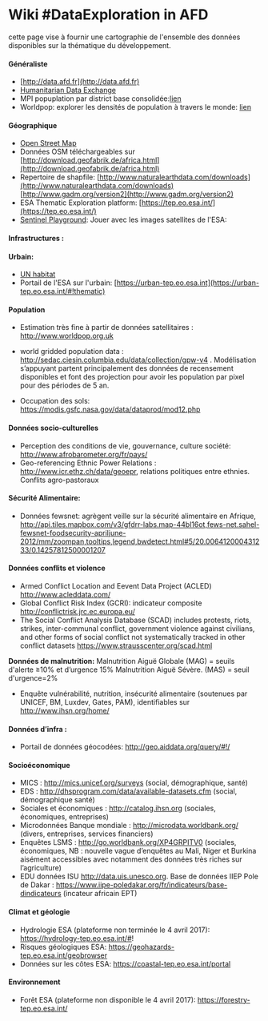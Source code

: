 # Wiki #DataExploration in AFD

cette page vise à fournir une cartographie de l'ensemble des données disponibles sur la thématique du développement.

#### Généraliste
- [http://data.afd.fr](http://data.afd.fr)
- [Humanitarian Data Exchange](https://data.humdata.org/)
- MPI popuplation par district base consolidée:[lien](http://www.ophi.org.uk/multidimensional-poverty-index/mpi-2015/mpi-data/)
- Worldpop: explorer les densités de population à travers le monde: [lien](http://maps.worldpop.org.uk/)


#### Géographique
- [Open Street Map](http://www.openstreetmap.org/)
- Données OSM téléchargeables sur [http://download.geofabrik.de/africa.html](http://download.geofabrik.de/africa.html)
- Repertoire de shapfile: [http://www.naturalearthdata.com/downloads](http://www.naturalearthdata.com/downloads) [http://www.gadm.org/version2](http://www.gadm.org/version2) 
- ESA Thematic Exploration platform: [https://tep.eo.esa.int/](https://tep.eo.esa.int/)
- [Sentinel Playground](http://apps.sentinel-hub.com/sentinel-playground/): Jouer avec les images satellites de l'ESA: 


#### Infrastructures : 

#### Urbain:
- [UN habitat](http://urbandata.unhabitat.org/)
- Portail de l'ESA sur l'urbain: [https://urban-tep.eo.esa.int](https://urban-tep.eo.esa.int/#!thematic)

#### Population
- Estimation très fine à partir de données satellitaires : http://www.worldpop.org.uk
- world gridded population data : http://sedac.ciesin.columbia.edu/data/collection/gpw-v4 . Modélisation s’appuyant partent principalement des données de recensement disponibles et font des projection pour avoir les population par pixel pour des périodes de 5 an.

- Occupation des sols: https://modis.gsfc.nasa.gov/data/dataprod/mod12.php

#### Données socio-culturelles
- Perception des conditions de vie, gouvernance, culture société: http://www.afrobarometer.org/fr/pays/
- Geo-referencing Ethnic Power Relations : http://www.icr.ethz.ch/data/geoepr, relations politiques entre ethnies.
  Conflits agro-pastoraux

#### Sécurité Alimentaire:
- Données fewsnet: agrègent veille sur la sécurité alimentaire en Afrique, http://api.tiles.mapbox.com/v3/gfdrr-labs.map-44bl16ot,fews-net.sahel-fewsnet-foodsecurity-apriljune-2012/mm/zoompan,tooltips,legend,bwdetect.html#5/20.006412000431233/0.14257812500001207

#### Données conflits et violence
- Armed Conflict Location and Eevent Data Project (ACLED) http://www.acleddata.com/
- Global Conflict Risk Index (GCRI): indicateur composite http://conflictrisk.jrc.ec.europa.eu/
- The Social Conflict Analysis Database (SCAD) includes protests, riots, strikes, inter-communal conflict, government violence against civilians, and other forms of social conflict not systematically tracked in other conflict datasets https://www.strausscenter.org/scad.html

**Données de malnutrition:** 
Malnutrition Aiguë Globale (MAG) = seuils d'alerte ≥10% et d’urgence 15%
Malnutrition Aiguë Sévère. (MAS) = seuil d'urgence=2%

- Enquête vulnérabilité, nutrition, insécurité alimentaire (soutenues par UNICEF, BM, Luxdev, Gates, PAM), identifiables sur http://www.ihsn.org/home/

#### Données d’infra : 
- Portail de données géocodées: http://geo.aiddata.org/query/#!/
 
#### Socioéconomique
- MICS : http://mics.unicef.org/surveys (social, démographique, santé)
- EDS : http://dhsprogram.com/data/available-datasets.cfm (social, démographique santé)
- Sociales et économiques : http://catalog.ihsn.org (sociales, économiques, entreprises)
- Microdonnées Banque mondiale : http://microdata.worldbank.org/ (divers, entreprises, services financiers)
- Enquêtes LSMS : http://go.worldbank.org/XP4GRPITV0 (sociales, économiques, NB : nouvelle vague d’enquêtes au Mali, Niger et Burkina aisément accessibles avec notamment des données très riches sur l’agriculture)
- EDU  données ISU http://data.uis.unesco.org. Base de données IIEP Pole de Dakar : https://www.iipe-poledakar.org/fr/indicateurs/base-dindicateurs (incateur africain EPT)

#### Climat et géologie

- Hydrologie ESA (plateforme non terminée le 4 avril 2017): https://hydrology-tep.eo.esa.int/#!
- Risques géologiques ESA: https://geohazards-tep.eo.esa.int/geobrowser
- Données sur les côtes ESA: https://coastal-tep.eo.esa.int/portal

#### Environnement

- Forêt ESA (plateforme non disponible le 4 avril 2017): https://forestry-tep.eo.esa.int/
